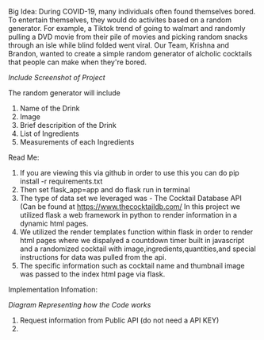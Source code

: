 Big Idea:
During COVID-19, many individuals often found themselves bored. To entertain themselves, they would do activites based on a random generator. For example, a Tiktok trend of going to walmart and randomly pulling a DVD movie from their pile of movies and picking random snacks through an isle while blind folded went viral. Our Team, Krishna and Brandon, wanted to create a simple random generator of alcholic cocktails that people can make when they're bored. 

*Include Screenshot of Project*

The random generator will include
1) Name of the Drink
2) Image
3) Brief descripition of the Drink
4) List of Ingredients
5) Measurements of each Ingredients

Read Me:

1) If you are viewing this via github in order to use this you can do pip install -r requirements.txt 
2) Then set flask_app=app and do flask run in terminal
3) The type of data set we leveraged was - The Cocktail Database API (Can be found at https://www.thecocktaildb.com/
    In this project we utilized flask a web framework in python to render information in a dynamic html pages. 
4) We utilized the render templates function within flask in order to render html pages where we dispalyed a countdown timer built in javascript and a randomized cocktail with image,ingredients,quantities,and special instructions for data was pulled from the api. 
5) The specific information such as cocktail name and thumbnail image was passed to the index html page via flask. 

Implementation Infomation:

*Diagram Representing how the Code works*
1) Request information from Public API (do not need a API KEY)
2) 